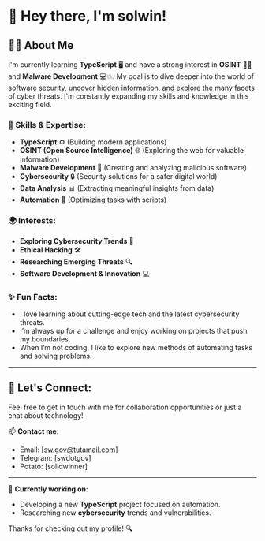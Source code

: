 # 👋 Hey there, I'm solwin!

## 👨‍💻 About Me
I'm currently learning **TypeScript** 🖥️ and have a strong interest in **OSINT** 🕵️‍♂️ and **Malware Development** 💻💥. My goal is to dive deeper into the world of software security, uncover hidden information, and explore the many facets of cyber threats. I'm constantly expanding my skills and knowledge in this exciting field.

### 🔧 Skills & Expertise:
- **TypeScript** ⚙️ (Building modern applications)
- **OSINT (Open Source Intelligence)** 🌐 (Exploring the web for valuable information)
- **Malware Development** 🦠 (Creating and analyzing malicious software)
- **Cybersecurity** 🔒 (Security solutions for a safer digital world)
- **Data Analysis** 📊 (Extracting meaningful insights from data)
- **Automation** 🤖 (Optimizing tasks with scripts)

### 🌍 Interests:
- **Exploring Cybersecurity Trends** 🚀
- **Ethical Hacking** 🛠️
- **Researching Emerging Threats** 🔍
- **Software Development & Innovation** 💻

### ✨ Fun Facts:
- I love learning about cutting-edge tech and the latest cybersecurity threats.
- I’m always up for a challenge and enjoy working on projects that push my boundaries.
- When I’m not coding, I like to explore new methods of automating tasks and solving problems.

---

## 💬 Let's Connect:
Feel free to get in touch with me for collaboration opportunities or just a chat about technology!

📫 **Contact me**:
- Email: [sw.gov@tutamail.com]
- Telegram: [swdotgov]
- Potato: [solidwinner]

---

🌟 **Currently working on**:
- Developing a new **TypeScript** project focused on automation.
- Researching new **cybersecurity** trends and vulnerabilities.

Thanks for checking out my profile! 🔍
